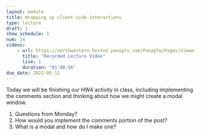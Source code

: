 ```yaml
---
layout: module
title: Wrapping up client-side interactions
type: lecture
draft: 1
show_schedule: 1
num: 14
videos:
    - url: https://northwestern.hosted.panopto.com/Panopto/Pages/Viewer.aspx?id=3836aa82-ae18-4744-9b12-ae3e012fa1e9
      title: "Recorded Lecture Video"
      live: 1
      duration: "01:08:56"
due_date: 2022-05-11
---
```


Today we will be finishing our HW4 activity in class, including implementing the comments section and thinking about how we might create a modal window.

1. Questions from Monday?
2. How would you implement the comments portion of the post?
3. What is a modal and how do I make one?